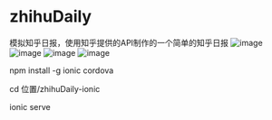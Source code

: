 # zhihuDaily
模拟知乎日报，使用知乎提供的API制作的一个简单的知乎日报
![image](https://github.com/594053703/zhihuDaily-ionic/raw/master/readmeImg/angular.png)
![image](https://github.com/594053703/zhihuDaily-ionic/raw/master/readmeImg/angular002.png)
![image](https://github.com/594053703/zhihuDaily-ionic/raw/master/readmeImg/angular003.png)
![image](https://github.com/594053703/zhihuDaily-ionic/raw/master/readmeImg/angular004.png)

npm install -g ionic cordova

cd 位置/zhihuDaily-ionic

ionic serve
